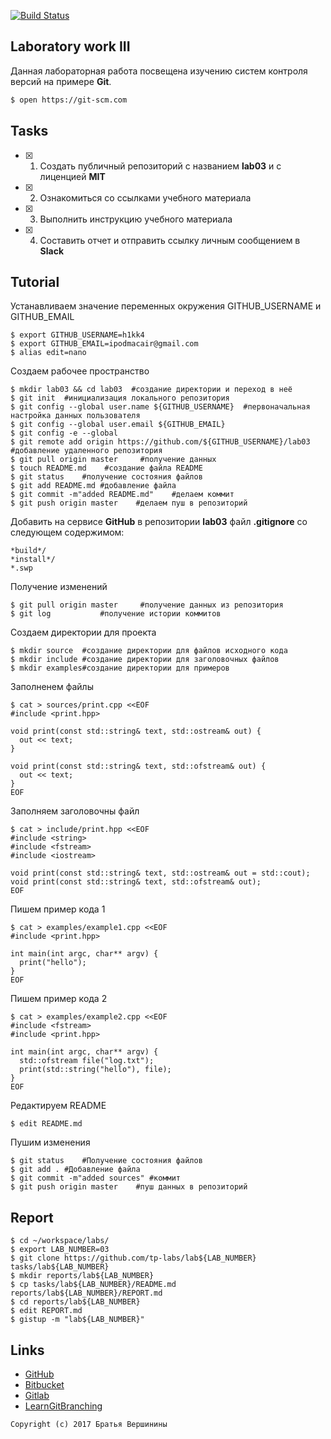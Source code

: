 [![Build Status](https://travis-ci.org/h1kk4/lab05.svg?branch=master)](https://travis-ci.org/h1kk4/lab05)

## Laboratory work III

Данная лабораторная работа посвещена изучению систем контроля версий на примере **Git**.

```bash
$ open https://git-scm.com
```

## Tasks

- [x] 1. Создать публичный репозиторий с названием **lab03** и с лиценцией **MIT**
- [x] 2. Ознакомиться со ссылками учебного материала
- [x] 3. Выполнить инструкцию учебного материала
- [x] 4. Составить отчет и отправить ссылку личным сообщением в **Slack**

## Tutorial
Устанавливаем значение переменных окружения GITHUB_USERNAME и GITHUB_EMAIL
```ShellSession
$ export GITHUB_USERNAME=h1kk4
$ export GITHUB_EMAIL=ipodmacair@gmail.com
$ alias edit=nano
```
Создаем рабочее пространство
```ShellSession
$ mkdir lab03 && cd lab03  #создание директории и переход в неё
$ git init	#инициализация локального репозитория
$ git config --global user.name ${GITHUB_USERNAME}	#первоначальная настройка данных пользователя
$ git config --global user.email ${GITHUB_EMAIL}
$ git config -e --global
$ git remote add origin https://github.com/${GITHUB_USERNAME}/lab03 #добавление удаленного репозитория
$ git pull origin master	 #получение данных
$ touch README.md	 #создание файла README
$ git status 	#получение состояния файлов 
$ git add README.md	#добавление файла 
$ git commit -m"added README.md"	#делаем коммит
$ git push origin master 	#делаем пуш в репозиторий
```

Добавить на сервисе **GitHub** в репозитории **lab03** файл **.gitignore**
со следующем содержимом:

```ShellSession
*build*/
*install*/
*.swp
```
Получение изменений
```ShellSession
$ git pull origin master	 #получение данных из репозитория
$ git log			#получение истории коммитов
```
Создаем директории для проекта
```ShellSession
$ mkdir source	#создание директории для файлов исходного кода
$ mkdir include	#создание директории для заголовочных файлов
$ mkdir examples#создание директории для примеров
```

Заполненем файлы 
```ShellSession
$ cat > sources/print.cpp <<EOF		
#include <print.hpp>

void print(const std::string& text, std::ostream& out) {
  out << text;
}

void print(const std::string& text, std::ofstream& out) {
  out << text;
}
EOF                  
```
Заполняем заголовочны файл
```ShellSession
$ cat > include/print.hpp <<EOF
#include <string>
#include <fstream>
#include <iostream>

void print(const std::string& text, std::ostream& out = std::cout);
void print(const std::string& text, std::ofstream& out);
EOF              
```
Пишем пример кода 1
```ShellSession
$ cat > examples/example1.cpp <<EOF
#include <print.hpp>

int main(int argc, char** argv) {
  print("hello");
}
EOF               
```
Пишем пример кода 2
```ShellSession
$ cat > examples/example2.cpp <<EOF
#include <fstream>
#include <print.hpp>

int main(int argc, char** argv) {
  std::ofstream file("log.txt");
  print(std::string("hello"), file);
}
EOF              
```
Редактируем README
```ShellSession
$ edit README.md		
```
Пушим изменения
```ShellSession
$ git status	#Получение состояния файлов	
$ git add .	#Добавление файла
$ git commit -m"added sources" #коммит
$ git push origin master	#пуш данных в репозиторий
```

## Report

```ShellSession
$ cd ~/workspace/labs/
$ export LAB_NUMBER=03
$ git clone https://github.com/tp-labs/lab${LAB_NUMBER} tasks/lab${LAB_NUMBER}
$ mkdir reports/lab${LAB_NUMBER}
$ cp tasks/lab${LAB_NUMBER}/README.md reports/lab${LAB_NUMBER}/REPORT.md
$ cd reports/lab${LAB_NUMBER}
$ edit REPORT.md
$ gistup -m "lab${LAB_NUMBER}"
```

## Links

- [GitHub](https://github.com)
- [Bitbucket](https://bitbucket.org)
- [Gitlab](https://about.gitlab.com)
- [LearnGitBranching](http://learngitbranching.js.org/)

```
Copyright (c) 2017 Братья Вершинины
```

